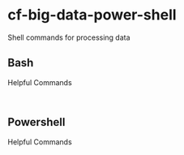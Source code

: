 # cf-big-data-power-shell
Shell commands for processing data

## Bash
 Helpful Commands
 
 ```Bash
 
 
 
 ```
 
## Powershell
Helpful Commands

```Powershell



```
